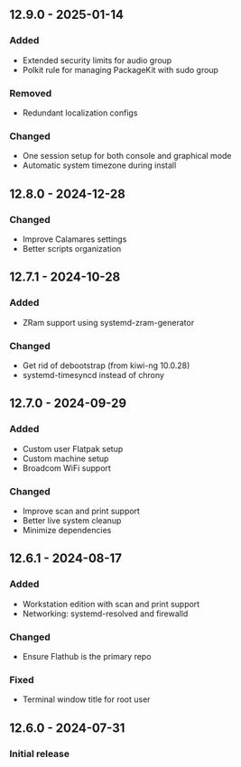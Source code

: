 ## 12.9.0 - 2025-01-14
### Added
- Extended security limits for audio group
- Polkit rule for managing PackageKit with sudo group
### Removed
- Redundant localization configs
### Changed
- One session setup for both console and graphical mode
- Automatic system timezone during install

## 12.8.0 - 2024-12-28
### Changed
- Improve Calamares settings
- Better scripts organization

## 12.7.1 - 2024-10-28
### Added
- ZRam support using systemd-zram-generator
### Changed
- Get rid of debootstrap (from kiwi-ng 10.0.28)
- systemd-timesyncd instead of chrony

## 12.7.0 - 2024-09-29
### Added
- Custom user Flatpak setup
- Custom machine setup
- Broadcom WiFi support
### Changed
- Improve scan and print support
- Better live system cleanup
- Minimize dependencies

## 12.6.1 - 2024-08-17
### Added
- Workstation edition with scan and print support
- Networking: systemd-resolved and firewalld
### Changed
- Ensure Flathub is the primary repo
### Fixed
- Terminal window title for root user

## 12.6.0 - 2024-07-31
### Initial release
